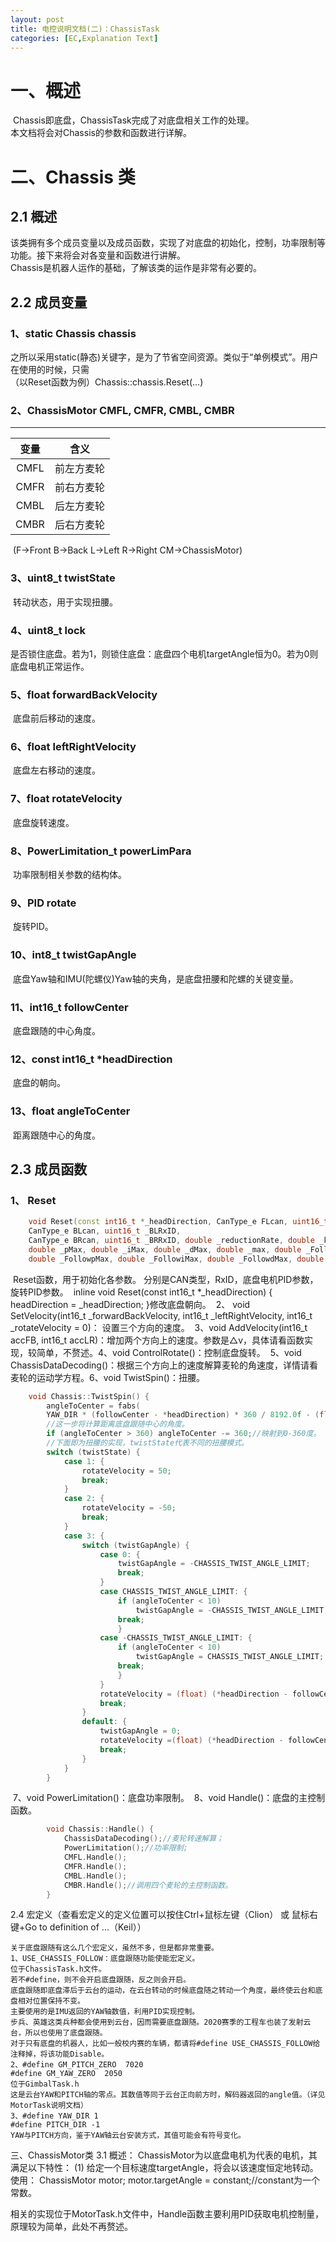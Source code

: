 ```yaml
---
layout: post
title: 电控说明文档(二)：ChassisTask
categories: [EC,Explanation Text]
---
```

# 一、概述  
​	Chassis即底盘，ChassisTask完成了对底盘相关工作的处理。  
​	本文档将会对Chassis的参数和函数进行详解。  

# 二、Chassis 类  
## 2.1 概述  

​	该类拥有多个成员变量以及成员函数，实现了对底盘的初始化，控制，功率限制等功能。接下来将会对各变量和函数进行讲解。  
​	Chassis是机器人运作的基础，了解该类的运作是非常有必要的。

## 2.2 成员变量  

### 1、static Chassis chassis
​		之所以采用static(静态)关键字，是为了节省空间资源。类似于“单例模式”。用户在使用的时候，只需   
​	（以Reset函数为例）Chassis::chassis.Reset(...)

### 2、ChassisMotor CMFL, CMFR, CMBL, CMBR

------------------------
|    变量    |    含义   |
|  :-----:  |  :-----:  |
|    CMFL   | 前左方麦轮 |
|    CMFR   | 前右方麦轮 |
|    CMBL   | 后左方麦轮 |
|    CMBR   | 后右方麦轮 |

​            (F->Front B->Back L->Left R->Right CM->ChassisMotor)
### 3、uint8_t twistState
​	转动状态，用于实现扭腰。
### 4、uint8_t lock
​	是否锁住底盘。若为1，则锁住底盘：底盘四个电机targetAngle恒为0。若为0则底盘电机正常运作。
### 5、float forwardBackVelocity
​	底盘前后移动的速度。
### 6、float leftRightVelocity
​	底盘左右移动的速度。
### 7、float rotateVelocity
​	底盘旋转速度。
### 8、PowerLimitation_t powerLimPara
​	功率限制相关参数的结构体。
### 9、PID rotate
​	旋转PID。
### 10、int8_t twistGapAngle
​	底盘Yaw轴和IMU(陀螺仪)Yaw轴的夹角，是底盘扭腰和陀螺的关键变量。
### 11、int16_t followCenter
​	底盘跟随的中心角度。
### 12、const int16_t *headDirection
​	底盘的朝向。
### 13、float angleToCenter
​	距离跟随中心的角度。
## 2.3 成员函数
### 1、 Reset

```C++
	void Reset(const int16_t *_headDirection, CanType_e FLcan, uint16_t _FLRxID, CanType_e FRcan, uint16_t _FRRxID,
	CanType_e BLcan, uint16_t _BLRxID,
	CanType_e BRcan, uint16_t _BRRxID, double _reductionRate, double _kp, double _ki, double _kd,
	double _pMax, double _iMax, double _dMax, double _max, double _Followkp, double _Followki, double _Followkd,
	double _FollowpMax, double _FollowiMax, double _FollowdMax, double _Followmax);
```

​        Reset函数，用于初始化各参数。
​        分别是CAN类型，RxID，底盘电机PID参数，旋转PID参数。
​        inline void Reset(const int16_t *_headDirection) { headDirection = _headDirection; }
​        修改底盘朝向。
​        2、 void SetVelocity(int16_t _forwardBackVelocity, int16_t _leftRightVelocity, int16_t _rotateVelocity = 0)：
​        设置三个方向的速度。
​        3、void AddVelocity(int16_t accFB, int16_t accLR)：增加两个方向上的速度。参数是△v，具体请看函数实现，较简单，不赘述。
​        4、void ControlRotate()：控制底盘旋转。
​        5、void ChassisDataDecoding()：根据三个方向上的速度解算麦轮的角速度，详情请看麦轮的运动学方程。
​        6、void TwistSpin()：扭腰。

```C++
	void Chassis::TwistSpin() {
    	angleToCenter = fabs(
        YAW_DIR * (followCenter - *headDirection) * 360 / 8192.0f - (float) twistGapAngle);
        //这一步将计算距离底盘跟随中心的角度。
        if (angleToCenter > 360) angleToCenter -= 360;//映射到0-360度。
        //下面即为扭腰的实现，twistState代表不同的扭腰模式。
        switch (twistState) {
        	case 1: {
            	rotateVelocity = 50;
                break;
            }
            case 2: {
            	rotateVelocity = -50;
                break;
            }
            case 3: {
            	switch (twistGapAngle) {
                	case 0: {
                    	twistGapAngle = -CHASSIS_TWIST_ANGLE_LIMIT;
                        break;
                    }
                    case CHASSIS_TWIST_ANGLE_LIMIT: {
                    	if (angleToCenter < 10)
                    		twistGapAngle = -CHASSIS_TWIST_ANGLE_LIMIT;
                        break;
                        }
                    case -CHASSIS_TWIST_ANGLE_LIMIT: {
                    	if (angleToCenter < 10)
                        	twistGapAngle = CHASSIS_TWIST_ANGLE_LIMIT;
                        break;
                        }
                    }
                	rotateVelocity = (float) (*headDirection - followCenter) * 360 / 8192.0f - (float) twistGapAngle;
                	break;
                }
                default: {
                    twistGapAngle = 0;
                    rotateVelocity =(float) (*headDirection - followCenter) * 360 / 8192.0f - (float) twistGapAngle;
                    break;
                }
            }
        }
```

​        7、void PowerLimitation()：底盘功率限制。
​        8、void Handle()：底盘的主控制函数。

```C++
        void Chassis::Handle() {
	        ChassisDataDecoding();//麦轮转速解算；
            PowerLimitation();//功率限制;
            CMFL.Handle();
            CMFR.Handle();
            CMBL.Handle();
            CMBR.Handle();//调用四个麦轮的主控制函数。
        }
```

2.4 宏定义（查看宏定义的定义位置可以按住Ctrl+鼠标左键（Clion） 或 鼠标右键+Go to definition of ...（Keil））
    

    关于底盘跟随有这么几个宏定义，虽然不多，但是都非常重要。
    1、USE_CHASSIS_FOLLOW：底盘跟随功能使能宏定义。
    位于ChassisTask.h文件。
    若不#define，则不会开启底盘跟随，反之则会开启。
    底盘跟随即底盘滞后于云台的运动，在云台转动的时候底盘随之转动一个角度，最终使云台和底盘相对位置保持不变。
    主要使用的是IMU返回的YAW轴数值，利用PID实现控制。
    步兵、英雄这类兵种都会使用到云台，因而需要底盘跟随。2020赛季的工程车也装了发射云台，所以也使用了底盘跟随。
    对于只有底盘的机器人，比如一般校内赛的车辆，都请将#define USE_CHASSIS_FOLLOW给注释掉，将该功能Disable。
    2、#define GM_PITCH_ZERO  7020
    #define GM_YAW_ZERO  2050
    位于GimbalTask.h
    这是云台YAW和PITCH轴的零点。其数值等同于云台正向前方时，解码器返回的angle值。（详见MotorTask说明文档）
    3、#define YAW_DIR 1
    #define PITCH_DIR -1
    YAW与PITCH方向，鉴于YAW轴云台安装方式，其值可能会有符号变化。
三、ChassisMotor类
    3.1 概述：
        ChassisMotor为以底盘电机为代表的电机，其满足以下特性：
        (1) 给定一个目标速度targetAngle，将会以该速度恒定地转动。使用：
            ChassisMotor motor;
            motor.targetAngle = constant;//constant为一个常数。

​		相关的实现位于MotorTask.h文件中，Handle函数主要利用PID获取电机控制量，原理较为简单，此处不再赘述。